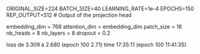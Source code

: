 ORIGINAL_SIZE=224
BATCH_SIZE=40
LEARNING_RATE=1e-4
EPOCHS=150
REP_OUTPUT=512 # Output of the projection head

embedding_dim = 768
attention_dim = embedding_dim
patch_size = 16
nb_heads = 8
nb_layers = 8
dropout = 0.2


loss de 3.309 à 2.680 (epoch 100 2.71)
time 17:35:11 (epoch 100 11:41:35)